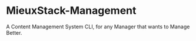 # MieuxStack-Management
A Content Management System CLI, for any Manager that wants to Manage Better. 
